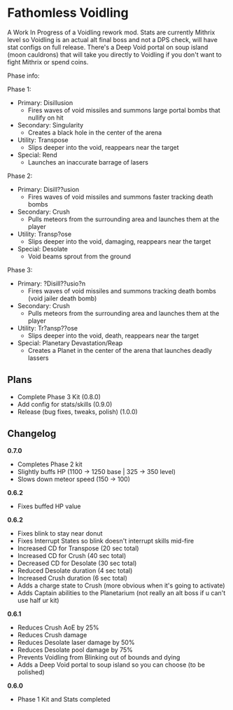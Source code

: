 # Fathomless Voidling

A Work In Progress of a Voidling rework mod. Stats are currently Mithrix level so Voidling is an actual alt final boss and not a DPS check, will have stat configs on full release. There's a Deep Void portal on soup island (moon cauldrons) that will take you directly to Voidling if you don't want to fight Mithrix or spend coins.

Phase info:

Phase 1:

- Primary: Disillusion
  - Fires waves of void missiles and summons large portal bombs that nullify on hit
- Secondary: Singularity
  - Creates a black hole in the center of the arena
- Utility: Transpose
  - Slips deeper into the void, reappears near the target
- Special: Rend
  - Launches an inaccurate barrage of lasers

Phase 2:

- Primary: Disill??usion
  - Fires waves of void missiles and summons faster tracking death bombs
- Secondary: Crush
  - Pulls meteors from the surrounding area and launches them at the player
- Utility: Transp?ose
  - Slips deeper into the void, damaging, reappears near the target
- Special: Desolate
  - Void beams sprout from the ground

Phase 3:

- Primary: ?Disill??usio?n
  - Fires waves of void missiles and summons tracking death bombs (void jailer death bomb)
- Secondary: Crush
  - Pulls meteors from the surrounding area and launches them at the player
- Utility: Tr?ansp??ose
  - Slips deeper into the void, death, reappears near the target
- Special: Planetary Devastation/Reap
  - Creates a Planet in the center of the arena that launches deadly lassers

## Plans

- Complete Phase 3 Kit (0.8.0)
- Add config for stats/skills (0.9.0)
- Release (bug fixes, tweaks, polish) (1.0.0)

## Changelog

**0.7.0**

- Completes Phase 2 kit
- Slightly buffs HP (1100 -> 1250 base | 325 -> 350 level)
- Slows down meteor speed (150 -> 100)

**0.6.2**

- Fixes buffed HP value

**0.6.2**

- Fixes blink to stay near donut
- Fixes Interrupt States so blink doesn't interrupt skills mid-fire
- Increased CD for Transpose (20 sec total)
- Increased CD for Crush (40 sec total)
- Decreased CD for Desolate (30 sec total)
- Reduced Desolate duration (4 sec total)
- Increased Crush duration (6 sec total)
- Adds a charge state to Crush (more obvious when it's going to activate)
- Adds Captain abilities to the Planetarium (not really an alt boss if u can't use half ur kit)

**0.6.1**

- Reduces Crush AoE by 25%
- Reduces Crush damage
- Reduces Desolate laser damage by 50%
- Reduces Desolate pool damage by 75%
- Prevents Voidling from Blinking out of bounds and dying
- Adds a Deep Void portal to soup island so you can choose (to be polished)

**0.6.0**

- Phase 1 Kit and Stats completed
